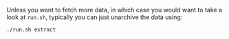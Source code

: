 Unless you want to fetch more data, in which case you would want to take a look at `run.sh`,
typically you can just unarchive the data using:

`./run.sh extract`


